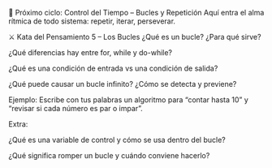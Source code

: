 🧭 Próximo ciclo: Control del Tiempo – Bucles y Repetición
Aquí entra el alma rítmica de todo sistema: repetir, iterar, perseverar.

⚔️ Kata del Pensamiento 5 – Los Bucles
¿Qué es un bucle? ¿Para qué sirve?

¿Qué diferencias hay entre for, while y do-while?

¿Qué es una condición de entrada vs una condición de salida?

¿Qué puede causar un bucle infinito? ¿Cómo se detecta y previene?

Ejemplo: Escribe con tus palabras un algoritmo para “contar hasta 10” y “revisar si cada número es par o impar”.

Extra:

¿Qué es una variable de control y cómo se usa dentro del bucle?

¿Qué significa romper un bucle y cuándo conviene hacerlo?
